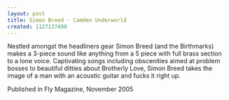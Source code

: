```yaml
---
layout: post
title: Simon Breed - Camden Underworld
created: 1127137400
---
```

Nestled amongst the headliners gear Simon Breed (and the Birthmarks) makes a 3-piece sound like anything from a 5 piece with full brass section to a lone voice. Captivating songs including obscenities aimed at problem bosses to beautiful ditties about Brotherly Love, Simon Breed takes the image of a man with an acoustic guitar and fucks it right up.


Published in Fly Magazine, November 2005
